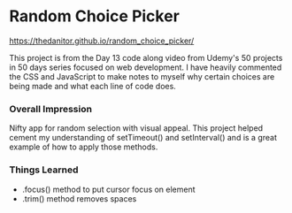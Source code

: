 # Random Choice Picker

https://thedanitor.github.io/random_choice_picker/

This project is from the Day 13 code along video from Udemy's 50 projects in 50 days series focused on web development. I have heavily commented the CSS and JavaScript to make notes to myself why certain choices are being made and what each line of code does.

### Overall Impression

Nifty app for random selection with visual appeal. This project helped cement my understanding of setTimeout() and setInterval() and is a great example of how to apply those methods.

### Things Learned

* .focus() method to put cursor focus on element
* .trim() method removes spaces 

